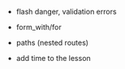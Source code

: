 - flash danger, validation errors
- form_with/for
- paths (nested routes)


- add time to the lesson

